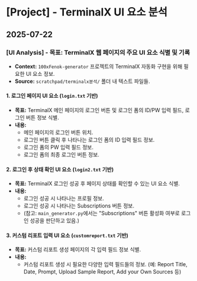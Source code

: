 # [Project] - TerminalX UI 요소 분석

## 2025-07-22

### [UI Analysis] - 목표: TerminalX 웹 페이지의 주요 UI 요소 식별 및 기록

- **Context:** `100xFenok-generator` 프로젝트의 TerminalX 자동화 구현을 위해 필요한 UI 요소 정보.
- **Source:** `scratchpad/terminalx분석/` 폴더 내 텍스트 파일들.

#### 1. 로그인 페이지 UI 요소 (`login.txt` 기반)
- **목표:** TerminalX 메인 페이지의 로그인 버튼 및 로그인 폼의 ID/PW 입력 필드, 로그인 버튼 정보 식별.
- **내용:**
    - 메인 페이지의 로그인 버튼 위치.
    - 로그인 버튼 클릭 후 나타나는 로그인 폼의 ID 입력 필드 정보.
    - 로그인 폼의 PW 입력 필드 정보.
    - 로그인 폼의 최종 로그인 버튼 정보.

#### 2. 로그인 후 상태 확인 UI 요소 (`login2.txt` 기반)
- **목표:** TerminalX 로그인 성공 후 페이지 상태를 확인할 수 있는 UI 요소 식별.
- **내용:**
    - 로그인 성공 시 나타나는 프로필 정보.
    - 로그인 성공 시 나타나는 Subscriptions 버튼 정보.
    - (참고: `main_generator.py`에서는 "Subscriptions" 버튼 활성화 여부로 로그인 성공을 판단하고 있음.)

#### 3. 커스텀 리포트 입력 UI 요소 (`customreport.txt` 기반)
- **목표:** 커스텀 리포트 생성 페이지의 각 입력 필드 정보 식별.
- **내용:**
    - 커스텀 리포트 생성 시 필요한 다양한 입력 필드들의 정보. (예: Report Title, Date, Prompt, Upload Sample Report, Add your Own Sources 등)
